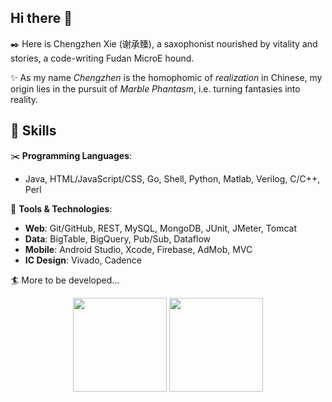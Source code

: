 <!-- <div align="center">
    <a href="https://git.io/typing-svg"><img src="https://readme-typing-svg.herokuapp.com?font=Noto+Sans+JP&pause=1000&width=435&lines=%E7%94%9F%E3%81%8D%E3%81%A6%E3%81%84%E3%82%8B%E3%81%AE%E3%81%AA%E3%82%89%E3%80%81%E7%A5%9E%E6%A7%98%E3%81%A0%E3%81%A3%E3%81%A6%E6%AE%BA%E3%81%97%E3%81%A6%E3%81%BF%E3%81%9B%E3%82%8B%EF%BC%81" alt="Typing SVG" /></a>
</div> -->

## Hi there 👋

:black_nib: Here is Chengzhen Xie (谢承臻), a saxophonist nourished by vitality and stories, a code-writing Fudan MicroE hound.

✨ As my name *Chengzhen* is the homophomic of *realization* in Chinese, my origin lies in the pursuit of *Marble Phantasm*, i.e. turning fantasies into reality. 

<!-- 🎓 Initially, I chased this through IC design in undergrad, only to pivot to CS upon realizing its limits. Now at NYU Brooklyn, I'm seeking full-stack engineering internships to bridge code and creation.

##### * As *"Artificial伪"* means *"human人 - act为"*, it must be Tech Otaku who saves the world. -->

## 🌱 Skills

✂️ **Programming Languages**: 
  - Java, HTML/JavaScript/CSS, Go, Shell, Python, Matlab, Verilog, C/C++, Perl

🔧 **Tools & Technologies**:
  - **Web**: Git/GitHub, REST, MySQL, MongoDB, JUnit, JMeter, Tomcat
  - **Data**: BigTable, BigQuery, Pub/Sub, Dataflow
  - **Mobile**: Android Studio, Xcode, Firebase, AdMob, MVC
  - **IC Design**: Vivado, Cadence

🏄 More to be developed... 


<div align="center">
    <span>  </span>
    <img height="150px" src="https://github-readme-stats.vercel.app/api?username=Maxwell-shiki" /><span> </span> <img height="150px" src="https://github-readme-stats.vercel.app/api/top-langs/?username=Maxwell-shiki&layout=compact" />
    <span>  </span>
</div>

<!-- https://github.com/marketplace/actions/waka-readme -->

<!-- #### 📆 Weekly development breakdown -->
<!--START_SECTION:waka-->

<!--END_SECTION:waka-->


<!-- 贪吃蛇commit， https://github.com/Platane/snk -->


<!-- badges.io 增加Bili和知乎的关注数量 -->




